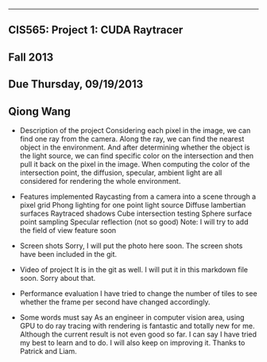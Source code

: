 -------------------------------------------------------------------------------
CIS565: Project 1: CUDA Raytracer
-------------------------------------------------------------------------------
Fall 2013
-------------------------------------------------------------------------------
Due Thursday, 09/19/2013
-------------------------------------------------------------------------------
Qiong Wang
-------------------------------------------------------------------------------


* Description of the project
Considering each pixel in the image, we can find one ray from the camera. Along the ray, we can find the nearest object in the environment. And after determining whether the object is the light source, we can find specific color on the intersection and then pull it back on the pixel in the image. When computing the color of the intersection point, the diffusion, specular, ambient light are all considered for rendering the whole environment.

* Features implemented
   Raycasting from a camera into a scene through a pixel grid
   Phong lighting for one point light source
   Diffuse lambertian surfaces
   Raytraced shadows
   Cube intersection testing
   Sphere surface point sampling
   Specular reflection (not so good)
   Note: I will try to add the field of view feature soon

* Screen shots
Sorry, I will put the photo here soon. The screen shots have been included in the git.

* Video of project
It is in the git as well. I will put it in this markdown file soon. Sorry about that.

* Performance evaluation
I have tried to change the number of tiles to see whether the frame per second have changed accordingly.

* Some words must say
As an engineer in computer vision area, using GPU to do ray tracing with rendering is fantastic and totally new for me. Although the current result is not even good so far. I can say I have tried my best to learn and to do. I will also keep on improving it. Thanks to Patrick and Liam.

